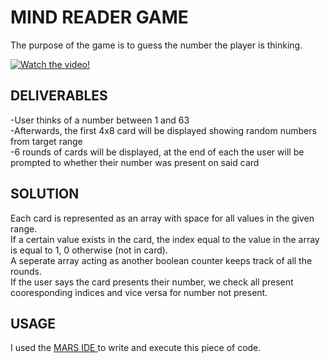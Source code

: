 # MIND READER GAME
The purpose of the game is to guess the number the player is thinking.  

[![Watch the video!](https://img.youtube.com/vi/cHizh3md76I/maxresdefault.jpg)](https://youtu.be/cHizh3md76I)

## DELIVERABLES
-User thinks of a number between 1 and 63  
-Afterwards, the first 4x8 card will be displayed showing random numbers from target range  
-6 rounds of cards will be displayed, at the end of each the user will be prompted to whether their number was present on said card  

## SOLUTION
Each card is represented as an array with space for all values in the given range.  
If a certain value exists in the card, the index equal to the value in the array is equal to 1, 0 otherwise (not in card).  
A seperate array acting as another boolean counter keeps track of all the rounds.  
If the user says the card presents their number, we check all present cooresponding indices and vice versa for number not present.  

## USAGE
I used the [MARS IDE ](https://courses.missouristate.edu/KenVollmar/MARS/) to write and execute this piece of code.  